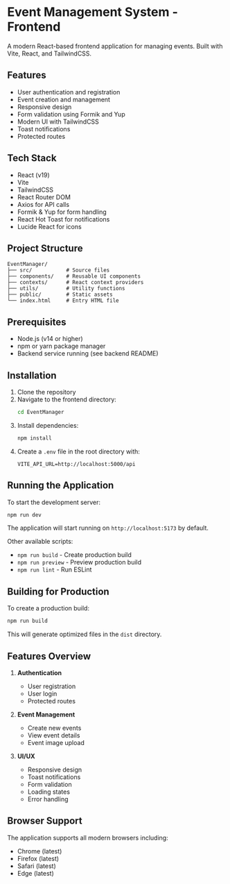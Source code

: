 # Event Management System - Frontend

A modern React-based frontend application for managing events. Built with Vite, React, and TailwindCSS.

## Features

- User authentication and registration
- Event creation and management
- Responsive design
- Form validation using Formik and Yup
- Modern UI with TailwindCSS
- Toast notifications
- Protected routes

## Tech Stack

- React (v19)
- Vite
- TailwindCSS
- React Router DOM
- Axios for API calls
- Formik & Yup for form handling
- React Hot Toast for notifications
- Lucide React for icons

## Project Structure

```
EventManager/
├── src/           # Source files
├── components/    # Reusable UI components
├── contexts/      # React context providers
├── utils/         # Utility functions
├── public/        # Static assets
└── index.html     # Entry HTML file
```

## Prerequisites

- Node.js (v14 or higher)
- npm or yarn package manager
- Backend service running (see backend README)

## Installation

1. Clone the repository
2. Navigate to the frontend directory:
   ```bash
   cd EventManager
   ```
3. Install dependencies:
   ```bash
   npm install
   ```
4. Create a `.env` file in the root directory with:
   ```
   VITE_API_URL=http://localhost:5000/api
   ```

## Running the Application

To start the development server:

```bash
npm run dev
```

The application will start running on `http://localhost:5173` by default.

Other available scripts:
- `npm run build` - Create production build
- `npm run preview` - Preview production build
- `npm run lint` - Run ESLint

## Building for Production

To create a production build:

```bash
npm run build
```

This will generate optimized files in the `dist` directory.

## Features Overview

1. **Authentication**
   - User registration
   - User login
   - Protected routes

2. **Event Management**
   - Create new events
   - View event details
   - Event image upload

3. **UI/UX**
   - Responsive design
   - Toast notifications
   - Form validation
   - Loading states
   - Error handling

## Browser Support

The application supports all modern browsers including:
- Chrome (latest)
- Firefox (latest)
- Safari (latest)
- Edge (latest)
